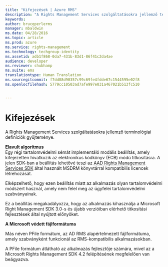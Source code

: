 ```yaml
---
title: "Kifejezések | Azure RMS"
description: "A Rights Management Services szolgáltatásokra jellemző terminológiai definíciók gyűjteménye."
keywords: 
author: bruceperlerms
manager: mbaldwin
ms.date: 04/28/2016
ms.topic: article
ms.prod: azure
ms.service: rights-management
ms.technology: techgroup-identity
ms.assetid: adb1f868-0da7-431b-83d1-86f41c2da4ae
audience: developer
ms.reviewer: shubhamp
ms.suite: ems
translationtype: Human Translation
ms.sourcegitcommit: f7dd88d90357c99c69fe4fdde67c1544595e02f8
ms.openlocfilehash: 5779cc10503ad7afe997e031a467021b513fc510


---
```


# Kifejezések

A Rights Management Services szolgáltatásokra jellemző terminológiai definíciók gyűjteménye.

**Elavult algoritmus**  
Egy régi tartalomvédelmi sémát implementáló modális beállítás, amely kifejezetten hivatkozik az elektronikus kódkönyv (ECB) módú titkosításra. A jelen SDK-ban a beállítás lehetővé teszi az [AAD Rights Management Services SDK](https://msdn.microsoft.com/library/windows/desktop/cc530379.aspx) által használt MSDRM könyvtárral kompatibilis licencek létrehozását.

Elképzelhető, hogy ezen beállítás miatt az alkalmazás olyan tartalomvédelmi módszert használ, amely nem felel meg az ügyfelei tartalomvédelmi szabványainak.

Ez a beállítás megakadályozza, hogy az alkalmazás kihasználja a Microsoft Right Management SDK 3.0-s és újabb verzióiban elérhető titkosítási fejlesztések által nyújtott előnyöket.

**A Microsoft védett fájlformátuma**

Más néven PFile formátum, az AD RMS alapértelmezett fájlformátuma, amely szabványként funkcionál az RMS-kompatibilis alkalmazásokban.

A PFile formátum átlátható az alkalmazás fejlesztője számára, mivel az a Microsoft Rights Management SDK 4.2 felépítésének megfelelően van beágyazva.

 

 






<!--HONumber=Jul16_HO2-->


